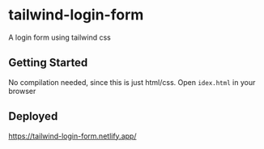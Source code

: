 # tailwind-login-form
A login form using tailwind css

## Getting Started
No compilation needed, since this is just html/css.
Open `idex.html` in your browser

## Deployed
https://tailwind-login-form.netlify.app/
